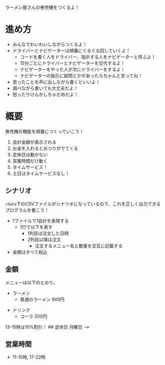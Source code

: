 ラーメン屋さんの券売機をつくるよ！

# 進め方

- みんなでわいわいしながらつくるよ！
- ドライバーとナビゲーターは順番にぐるぐる回していくよ！
  - コードを書く人をドライバー、指示する人をナビゲーターと呼ぶよ！
  - 15分ごとにドライバーとナビゲーターを交代するよ！
  - ナビゲーターをやった人が次にドライバーをするよ！
  - ナビゲーターの指示に疑問とかがあったらちゃんと言ってね！
- 思ったことを声に出しながら書くといいよ！
- 調べながら書いても大丈夫だよ！
- 怒ったりけんかしちゃだめだよ！

# 概要

券売機の機能を順番につくっていこう！

1. 会計金額が表示される
2. お金を入れるとおつりがでてくる
3. 定休日は動かない
4. 営業時間だけ動く
5. タイムサービス！
6. 土日はタイムサービスなし！

## シナリオ

`/data`下のCSVファイルがシナリオになっているので、これを正しく出力できるプログラムを書こう！

- 1ファイルで1会計を表現する
  - 1行で以下を表す
    - 1列目は注文した日時
    - 2列目以降は注文
      - 注文するメニュー名と数量を交互に記載する
- 金額はすべて税込

## 金額

メニューは以下のとおり。

- ラーメン
  - 普通のラーメン 900円

<!--
  - チャーシューメン 1,200円
  - デロデロラーメン 500円
- つけ麺
  - 普通のつけ麺 920円
  - チャーシューつけ麺 1220円
  - ジャリジャリつけ麺 520円
- イケメン
  アンチハラスメントポリシーに抵触するため取り扱いなし。
-->

- ドリンク
  - コーラ 200円

<!--
  - 飲み放題 500円

### タイムサービス

<-- 火-金曜日の --!>13-15時は10%割引！

## 定休日

月曜日
-->

## 営業時間

- 11-15時, 17-22時
